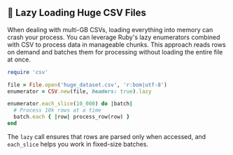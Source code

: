 ## 🚀 Lazy Loading Huge CSV Files

When dealing with multi-GB CSVs, loading everything into memory can crash your process. You can leverage Ruby's lazy enumerators combined with CSV to process data in manageable chunks. This approach reads rows on demand and batches them for processing without loading the entire file at once.

```ruby
require 'csv'

file = File.open('huge_dataset.csv', 'r:bom|utf-8')
enumerator = CSV.new(file, headers: true).lazy

enumerator.each_slice(10_000) do |batch|
  # Process 10k rows at a time
  batch.each { |row| process_row(row) }
end
```

The `lazy` call ensures that rows are parsed only when accessed, and `each_slice` helps you work in fixed-size batches.

